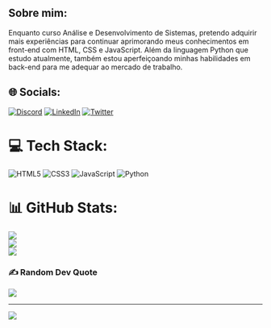 
## Sobre mim:
Enquanto curso Análise e Desenvolvimento de Sistemas, pretendo adquirir mais experiências para continuar aprimorando meus conhecimentos em front-end com HTML, CSS e JavaScript. Além da linguagem Python que estudo atualmente, também estou aperfeiçoando minhas habilidades em back-end para me adequar ao mercado de trabalho.


## 🌐 Socials:
[![Discord](https://img.shields.io/badge/Discord-%237289DA.svg?logo=discord&logoColor=white)](https://discord.gg/Liscanno#9238) [![LinkedIn](https://img.shields.io/badge/LinkedIn-%230077B5.svg?logo=linkedin&logoColor=white)](https://www.linkedin.com/in/pedro-henrique-diniz/) [![Twitter](https://img.shields.io/badge/Twitter-%231DA1F2.svg?logo=Twitter&logoColor=white)](https://twitter.com/Liscanno) 

# 💻 Tech Stack:
![HTML5](https://img.shields.io/badge/html5-%23E34F26.svg?style=for-the-badge&logo=html5&logoColor=white) ![CSS3](https://img.shields.io/badge/css3-%231572B6.svg?style=for-the-badge&logo=css3&logoColor=white) ![JavaScript](https://img.shields.io/badge/javascript-%23323330.svg?style=for-the-badge&logo=javascript&logoColor=%23F7DF1E) ![Python](https://img.shields.io/badge/python-3670A0?style=for-the-badge&logo=python&logoColor=ffdd54)

# 📊 GitHub Stats:
![](https://github-readme-stats.vercel.app/api?username=Liscanno&theme=react&hide_border=false&include_all_commits=true&count_private=true)<br/>
![](https://github-readme-streak-stats.herokuapp.com/?user=Liscanno&theme=react&hide_border=false)<br/>
![](https://github-readme-stats.vercel.app/api/top-langs/?username=Liscanno&theme=react&hide_border=false&include_all_commits=true&count_private=true&layout=compact)

### ✍️ Random Dev Quote
![](https://quotes-github-readme.vercel.app/api?type=horizontal&theme=gruvbox)

---
[![](https://visitcount.itsvg.in/api?id=Liscanno&icon=0&color=0)](https://visitcount.itsvg.in)

<!-- Proudly created with GPRM ( https://gprm.itsvg.in ) -->
